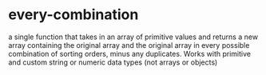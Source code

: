 # every-combination
a single function that takes in an array of primitive values and returns a new array containing the original array and the original array in every possible combination of sorting orders, minus any duplicates.  Works with primitive and custom string or numeric data types (not arrays or objects)
